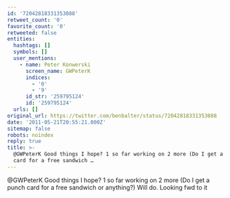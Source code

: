 ```yaml
---
id: '72042818331353088'
retweet_count: '0'
favorite_count: '0'
retweeted: false
entities:
  hashtags: []
  symbols: []
  user_mentions:
    - name: Peter Konwerski
      screen_name: GWPeterK
      indices:
        - '0'
        - '9'
      id_str: '259795124'
      id: '259795124'
  urls: []
original_url: https://twitter.com/benbalter/status/72042818331353088
date: '2011-05-21T20:55:21.000Z'
sitemap: false
robots: noindex
reply: true
title: >-
  @GWPeterK Good things I hope? 1 so far working on 2 more (Do I get a punch
  card for a free sandwich …
---
```


@GWPeterK Good things I hope? 1 so far working on 2 more (Do I get a punch card for a free sandwich or anything?) Will do. Looking fwd to it
